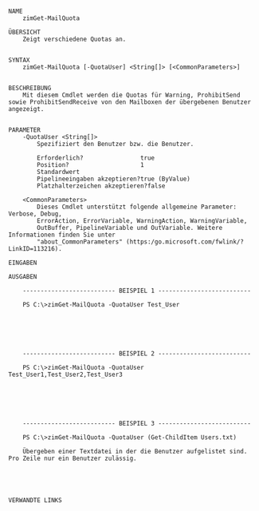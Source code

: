 ﻿```

NAME
    zimGet-MailQuota
    
ÜBERSICHT
    Zeigt verschiedene Quotas an.
    
    
SYNTAX
    zimGet-MailQuota [-QuotaUser] <String[]> [<CommonParameters>]
    
    
BESCHREIBUNG
    Mit diesem Cmdlet werden die Quotas für Warning, ProhibitSend sowie ProhibitSendReceive von den Mailboxen der übergebenen Benutzer angezeigt.
    

PARAMETER
    -QuotaUser <String[]>
        Spezifiziert den Benutzer bzw. die Benutzer.
        
        Erforderlich?                true
        Position?                    1
        Standardwert                 
        Pipelineeingaben akzeptieren?true (ByValue)
        Platzhalterzeichen akzeptieren?false
        
    <CommonParameters>
        Dieses Cmdlet unterstützt folgende allgemeine Parameter: Verbose, Debug,
        ErrorAction, ErrorVariable, WarningAction, WarningVariable,
        OutBuffer, PipelineVariable und OutVariable. Weitere Informationen finden Sie unter 
        "about_CommonParameters" (https:/go.microsoft.com/fwlink/?LinkID=113216). 
    
EINGABEN
    
AUSGABEN
    
    -------------------------- BEISPIEL 1 --------------------------
    
    PS C:\>zimGet-MailQuota -QuotaUser Test_User
    
    
    
    
    
    
    -------------------------- BEISPIEL 2 --------------------------
    
    PS C:\>zimGet-MailQuota -QuotaUser Test_User1,Test_User2,Test_User3
    
    
    
    
    
    
    -------------------------- BEISPIEL 3 --------------------------
    
    PS C:\>zimGet-MailQuota -QuotaUser (Get-ChildItem Users.txt)
    
    Übergeben einer Textdatei in der die Benutzer aufgelistet sind. Pro Zeile nur ein Benutzer zulässig.
    
    
    
    
    
VERWANDTE LINKS



```


